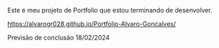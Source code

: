 Este é meu projeto de Portfolio que estou terminando de desenvolver.

https://alvarogr028.github.io/Portfolio-Alvaro-Goncalves/

Previsão de conclusão 18/02/2024
